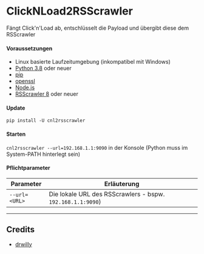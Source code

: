 # ClickNLoad2RSScrawler
Fängt Click'n'Load ab, entschlüsselt die Payload und übergibt diese dem RSScrawler

####  Voraussetzungen
* Linux basierte Laufzeitumgebung (inkompatibel mit Windows)
* [Python 3.8](https://www.python.org/downloads/) oder neuer
* [pip](https://pip.pypa.io/en/stable/installing/)
* [openssl](https://www.openssl.org/)
* [Node.js](https://nodejs.org/)
* [RSScrawler 8](https://github.com/rix1337/RSScrawler) oder neuer

#### Update

```pip install -U cnl2rsscrawler```

#### Starten

```cnl2rsscrawler --url=192.168.1.1:9090``` in der Konsole (Python muss im System-PATH hinterlegt sein)


#### Pflichtparameter

| Parameter | Erläuterung |
|---|---|
| ```--url=<URL>``` | Die lokale URL des RSScrawlers - bspw. `192.168.1.1:9090`)

***

## Credits

* [drwilly](https://github.com/drwilly)
